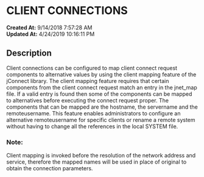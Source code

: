 # CLIENT CONNECTIONS

**Created At:** 9/14/2018 7:57:28 AM  
**Updated At:** 4/24/2019 10:16:11 PM  


## Description 

Client connections can be configured to map client connect request components to alternative values by using the client mapping feature of the jConnect library. The client mapping feature requires that certain components from the client connect request match an entry in the jnet\_map file. If a valid entry is found then some of the components can be mapped to alternatives before executing the connect request proper. The components that can be mapped are the hostname, the servername and the remoteusername. This feature enables administrators to configure an alternative remoteusername for specific clients or rename a remote system without having to change all the references in the local SYSTEM file.

### Note:

Client mapping is invoked before the resolution of the network address and service, therefore the mapped names will be used in place of original to obtain the connection parameters.




